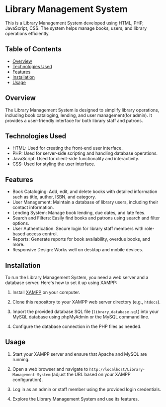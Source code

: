# Library Management System

This is a Library Management System developed using HTML, PHP, JavaScript, CSS. The system helps manage books, users, and library operations efficiently.

## Table of Contents

- [Overview](#overview)
- [Technologies Used](#technologies-used)
- [Features](#features)
- [Installation](#installation)
- [Usage](#usage)

## Overview

The Library Management System is designed to simplify library operations, including book cataloging, lending, and user management(for admin). It provides a user-friendly interface for both library staff and patrons.

## Technologies Used

- HTML: Used for creating the front-end user interface.
- PHP: Used for server-side scripting and handling database operations.
- JavaScript: Used for client-side functionality and interactivity.
- CSS: Used for styling the user interface.

## Features

- Book Cataloging: Add, edit, and delete books with detailed information such as title, author, ISBN, and category.
- User Management: Maintain a database of library users, including their contact information.
- Lending System: Manage book lending, due dates, and late fees.
- Search and Filters: Easily find books and patrons using search and filter options.
- User Authentication: Secure login for library staff members with role-based access control.
- Reports: Generate reports for book availability, overdue books, and more.
- Responsive Design: Works well on desktop and mobile devices.

## Installation

To run the Library Management System, you need a web server and a database server. Here's how to set it up using XAMPP:

1. Install [XAMPP](https://www.apachefriends.org/index.html) on your computer.

2. Clone this repository to your XAMPP web server directory (e.g., `htdocs`).

3. Import the provided database SQL file (`library_database.sql`) into your MySQL database using phpMyAdmin or the MySQL command line.

4. Configure the database connection in the PHP files as needed.

## Usage

1. Start your XAMPP server and ensure that Apache and MySQL are running.

2. Open a web browser and navigate to `http://localhost/Library-Management-System` (adjust the URL based on your XAMPP configuration).

3. Log in as an admin or staff member using the provided login credentials.

4. Explore the Library Management System and use its features.

